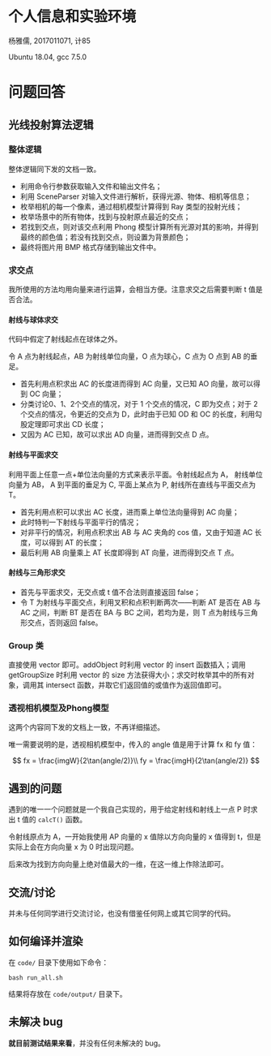 # 个人信息和实验环境

杨雅儒, 2017011071, 计85

Ubuntu 18.04, gcc 7.5.0

# 问题回答

## 光线投射算法逻辑

### 整体逻辑

整体逻辑同下发的文档一致。

* 利用命令行参数获取输入文件和输出文件名；
* 利用 SceneParser 对输入文件进行解析，获得光源、物体、相机等信息；
* 枚举相机的每一个像素，通过相机模型计算得到 Ray 类型的投射光线；
* 枚举场景中的所有物体，找到与投射原点最近的交点；
* 若找到交点，则对该交点利用 Phong 模型计算所有光源对其的影响，并得到最终的颜色值；若没有找到交点，则设置为背景颜色；
* 最终将图片用 BMP 格式存储到输出文件中。

### 求交点

我所使用的方法均用向量来进行运算，会相当方便。注意求交之后需要判断 t 值是否合法。

#### 射线与球体求交

代码中假定了射线起点在球体之外。

令 A 点为射线起点，AB 为射线单位向量，O 点为球心，C 点为 O 点到 AB 的垂足。

* 首先利用点积求出 AC 的长度进而得到 AC 向量，又已知 AO 向量，故可以得到 OC 向量；
* 分类讨论0、1、2个交点的情况，对于 1 个交点的情况，C 即为交点；对于 2 个交点的情况，令更近的交点为 D，此时由于已知 OD 和 OC 的长度，利用勾股定理即可求出 CD 长度；
* 又因为 AC 已知，故可以求出 AD 向量，进而得到交点 D 点。

#### 射线与平面求交

利用平面上任意一点+单位法向量的方式来表示平面。令射线起点为 A， 射线单位向量为 AB， A 到平面的垂足为 C, 平面上某点为 P, 射线所在直线与平面交点为 T。

* 首先利用点积可以求出 AC 长度，进而乘上单位法向量得到 AC 向量；
* 此时特判一下射线与平面平行的情况；
* 对非平行的情况，利用点积求出 AB 与 AC 夹角的 cos 值，又由于知道 AC 长度，可以得到 AT 的长度；
* 最后利用 AB 向量乘上 AT 长度即得到 AT 向量，进而得到交点 T 点。

#### 射线与三角形求交

* 首先与平面求交，无交点或 t 值不合法则直接返回 false；
* 令 T 为射线与平面交点，利用叉积和点积判断两次——判断 AT 是否在 AB 与 AC 之间，判断 BT 是否在 BA 与 BC 之间，若均为是，则 T 点为射线与三角形交点，否则返回 false。

### Group 类

直接使用 vector 即可。addObject 时利用 vector 的 insert 函数插入；调用 getGroupSize 时利用 vector 的 size 方法获得大小；求交时枚举其中的所有对象，调用其 intersect 函数，并取它们返回值的或值作为返回值即可。

### 透视相机模型及Phong模型

这两个内容同下发的文档上一致，不再详细描述。

唯一需要说明的是，透视相机模型中，传入的 angle 值是用于计算 fx 和 fy 值：

$$
fx = \frac{imgW}{2\tan(angle/2)}\\
fy = \frac{imgH}{2\tan(angle/2)}
$$

## 遇到的问题

遇到的唯一一个问题就是一个我自己实现的，用于给定射线和射线上一点 P 时求出 t 值的 ``calcT()`` 函数。

令射线原点为 A，一开始我使用 AP 向量的 x 值除以方向向量的 x 值得到 t，但是实际上会在方向向量 x 为 0 时出现问题。

后来改为找到方向向量上绝对值最大的一维，在这一维上作除法即可。

## 交流/讨论

并未与任何同学进行交流讨论，也没有借鉴任何网上或其它同学的代码。

## 如何编译并渲染

在 ``code/`` 目录下使用如下命令：

```
bash run_all.sh
```

结果将存放在 ``code/output/`` 目录下。

## 未解决 bug

**就目前测试结果来看**，并没有任何未解决的 bug。

